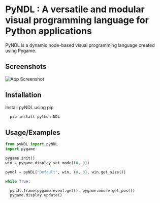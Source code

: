 
# PyNDL : A versatile and modular visual programming language for Python applications

PyNDL is a dynamic node-based visual programming language created using Pygame.



## Screenshots

![App Screenshot](https://via.placeholder.com/468x300?text=App+Screenshot+Here)


## Installation

Install pyNDL using pip

```python
  pip install python-NDL
```
    
## Usage/Examples

```python
from pyNDL import pyNDL
import pygame

pygame.init()
win = pygame.display.set_mode((0, 0))

pyndl = pyNDL("Default", win, (0, 0), win.get_size())

while True:

  pyndl.frame(pygame.event.get(), pygame.mouse.get_pos())
  pygame.display.update()
```

